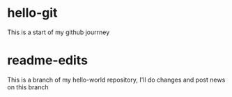 # hello-git
This is a start of my github jourrney

# readme-edits
This is a branch of my hello-world repository, I'll do changes and post news on this branch
